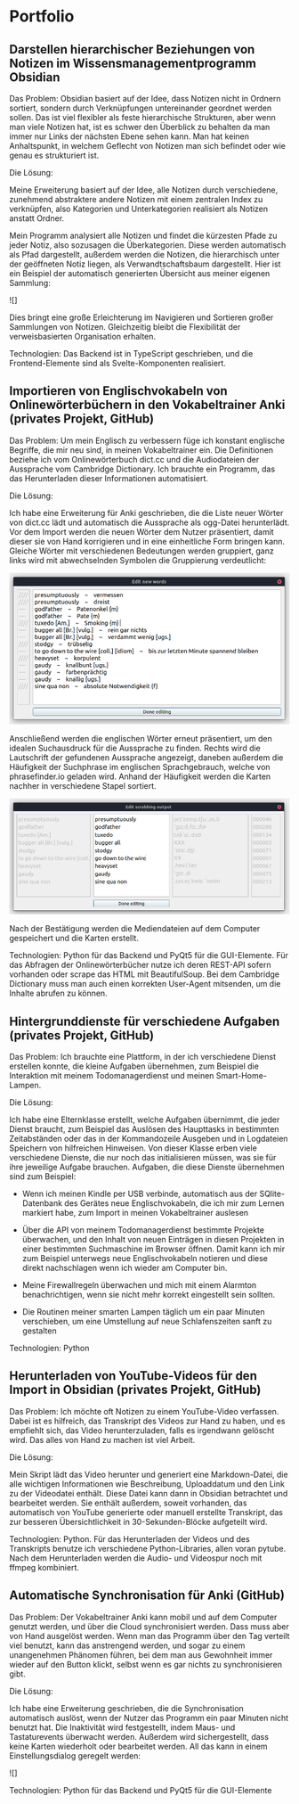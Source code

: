 # Portfolio

## Darstellen hierarchischer Beziehungen von Notizen im Wissensmanagementprogramm Obsidian

Das Problem: Obsidian basiert auf der Idee, dass Notizen nicht in Ordnern sortiert, sondern durch Verknüpfungen untereinander geordnet werden sollen. Das ist viel flexibler als feste hierarchische Strukturen, aber wenn man viele Notizen hat, ist es schwer den Überblick zu behalten da man immer nur Links der nächsten Ebene sehen kann. Man hat keinen Anhaltspunkt, in welchem Geflecht von Notizen man sich befindet oder wie genau es strukturiert ist.

Die Lösung:

Meine Erweiterung basiert auf der Idee, alle Notizen durch verschiedene, zunehmend abstraktere andere Notizen mit einem zentralen Index zu verknüpfen, also Kategorien und Unterkategorien realisiert als Notizen anstatt Ordner.

Mein Programm analysiert alle Notizen und findet die kürzesten Pfade zu jeder Notiz, also sozusagen die Überkategorien. Diese werden automatisch als Pfad dargestellt, außerdem werden die Notizen, die hierarchisch unter der geöffneten Notiz liegen, als Verwandtschaftsbaum dargestellt. Hier ist ein Beispiel der automatisch generierten Übersicht aus meiner eigenen Sammlung:

![]

Dies bringt eine große Erleichterung im Navigieren und Sortieren großer Sammlungen von Notizen.
Gleichzeitig bleibt die Flexibilität der verweisbasierten Organisation erhalten.


Technologien: Das Backend ist in TypeScript geschrieben, und die Frontend-Elemente sind als Svelte-Komponenten realisiert.

## Importieren von Englischvokabeln von Onlinewörterbüchern in den Vokabeltrainer Anki (privates Projekt, GitHub)

Das Problem: Um mein Englisch zu verbessern füge ich konstant englische Begriffe, die mir neu sind, in meinen Vokabeltrainer ein. Die Definitionen beziehe ich vom Onlinewörterbuch dict.cc und die Audiodateien der Aussprache vom Cambridge Dictionary. Ich brauchte ein Programm, das das Herunterladen dieser Informationen automatisiert.

Die Lösung:

Ich habe eine Erweiterung für Anki geschrieben, die die Liste neuer Wörter von dict.cc lädt und automatisch die Aussprache als ogg-Datei herunterlädt. Vor dem Import werden die neuen Wörter dem Nutzer präsentiert, damit dieser sie von Hand korrigieren und in eine einheitliche Form bringen kann. Gleiche Wörter mit verschiedenen Bedeutungen werden gruppiert, ganz links wird mit abwechselnden Symbolen die Gruppierung verdeutlicht:


![Edit words dialog](https://raw.githubusercontent.com/Robin-Haupt-1/Dict.cc-and-Cambridge-Dictionary-to-Anki/main/doc/2021%20edit%20words%20dialog.png)

Anschließend werden die englischen Wörter erneut präsentiert, um den idealen Suchausdruck für die Aussprache zu finden. Rechts wird die Lautschrift der gefundenen Aussprache angezeigt, daneben außerdem die Häufigkeit der Suchphrase im englischen Sprachgebrauch, welche von phrasefinder.io geladen wird. Anhand der Häufigkeit werden die Karten nachher in verschiedene Stapel sortiert.

![Edit scrubbing output dialog](https://raw.githubusercontent.com/Robin-Haupt-1/Dict.cc-and-Cambridge-Dictionary-to-Anki/main/doc/2021%20edit%20scrubbing%20output%20dialog.png)

Nach der Bestätigung werden die Mediendateien auf dem Computer gespeichert und die Karten erstellt.

Technologien: Python für das Backend und PyQt5 für die GUI-Elemente. Für das Abfragen der Onlinewörterbücher nutze ich deren REST-API sofern vorhanden oder scrape das HTML mit BeautifulSoup. Bei dem Cambridge Dictionary muss man auch einen korrekten User-Agent mitsenden, um die Inhalte abrufen zu können.


## Hintergrunddienste für verschiedene Aufgaben (privates Projekt, GitHub)

Das Problem: Ich brauchte eine Plattform, in der ich verschiedene Dienst erstellen konnte, die kleine Aufgaben übernehmen, zum Beispiel die Interaktion mit meinem Todomanagerdienst und meinen Smart-Home-Lampen.

Die Lösung:

Ich habe eine Elternklasse erstellt, welche Aufgaben übernimmt, die jeder Dienst braucht, zum Beispiel das Auslösen des Haupttasks in bestimmten Zeitabständen oder das in der Kommandozeile Ausgeben und in Logdateien Speichern von hilfreichen Hinweisen. Von dieser Klasse erben viele verschiedene Dienste, die nur noch das initialisieren müssen, was sie für ihre jeweilige Aufgabe brauchen. Aufgaben, die diese Dienste übernehmen sind zum Beispiel:

- Wenn ich meinen Kindle per USB verbinde, automatisch aus der SQlite-Datenbank des Gerätes neue Englischvokabeln, die ich mir zum Lernen markiert habe, zum Import in meinen Vokabeltrainer auslesen

- Über die API von meinem Todomanagerdienst bestimmte Projekte überwachen, und den Inhalt von neuen Einträgen in diesen Projekten in einer bestimmten Suchmaschine im Browser öffnen. Damit kann ich mir zum Beispiel unterwegs neue Englischvokabeln notieren und diese direkt nachschlagen wenn ich wieder am Computer bin.

- Meine Firewallregeln überwachen und mich mit einem Alarmton benachrichtigen, wenn sie nicht mehr korrekt eingestellt sein sollten.

- Die Routinen meiner smarten Lampen täglich um ein paar Minuten verschieben, um eine Umstellung auf neue Schlafenszeiten sanft zu gestalten

Technologien: Python



## Herunterladen von YouTube-Videos für den Import in Obsidian (privates Projekt, GitHub)

Das Problem: Ich möchte oft Notizen zu einem YouTube-Video verfassen. Dabei ist es hilfreich, das Transkript des Videos zur Hand zu haben, und es empfiehlt sich, das Video herunterzuladen, falls es irgendwann gelöscht wird. Das alles von Hand zu machen ist viel Arbeit.

Die Lösung:

Mein Skript lädt das Video herunter und generiert eine Markdown-Datei, die alle wichtigen Informationen wie Beschreibung, Uploaddatum und den Link zu der Videodatei enthält. Diese Datei kann dann in Obsidian betrachtet und bearbeitet werden. Sie enthält außerdem, soweit vorhanden, das automatisch von YouTube generierte oder manuell erstellte Transkript, das zur besseren Übersichtlichkeit in 30-Sekunden-Blöcke aufgeteilt wird.

Technologien: Python. Für das Herunterladen der Videos und des Transkripts benutze ich verschiedene Python-Libraries, allen voran pytube. Nach dem Herunterladen werden die Audio- und Videospur noch mit ffmpeg kombiniert.



## Automatische Synchronisation für Anki (GitHub)

Das Problem:  Der Vokabeltrainer Anki kann mobil und auf dem Computer genutzt werden, und über die Cloud synchronisiert werden. Dass muss aber von Hand ausgelöst werden. Wenn man das Programm über den Tag verteilt viel benutzt, kann das anstrengend werden, und sogar zu einem unangenehmen Phänomen führen, bei dem man aus Gewohnheit immer wieder auf den Button klickt, selbst wenn es gar nichts zu synchronisieren gibt.

Die Lösung:

Ich habe eine Erweiterung geschrieben, die die Synchronisation automatisch auslöst, wenn der Nutzer das Programm ein paar Minuten nicht benutzt hat. Die Inaktivität wird festgestellt, indem Maus- und Tastaturevents überwacht werden. Außerdem wird sichergestellt, dass keine Karten wiederholt oder bearbeitet werden. All das kann in einem Einstellungsdialog geregelt werden:

![]

Technologien: Python für das Backend und PyQt5 für die GUI-Elemente
